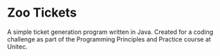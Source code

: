 # Zoo Tickets
A simple ticket generation program written in Java. Created for a coding challenge as part of the Programming Principles and Practice course at Unitec.

